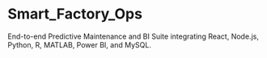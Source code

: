 # Smart_Factory_Ops
End-to-end Predictive Maintenance and BI Suite integrating React, Node.js, Python, R, MATLAB, Power BI, and MySQL.
